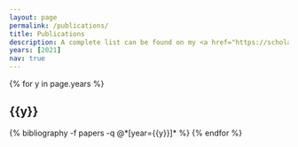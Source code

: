 ```yaml
---
layout: page
permalink: /publications/
title: Publications
description: A complete list can be found on my <a href="https://scholar.google.com/citations?user=39fFsjkAAAAJ">Google Scholar</a>. #publications in reversed chronological order.
years: [2021]
nav: true
---
```


<div class="publications">

{% for y in page.years %}
  <h2 class="year">{{y}}</h2>
  {% bibliography -f papers -q @*[year={{y}}]* %}
{% endfor %}

</div>
